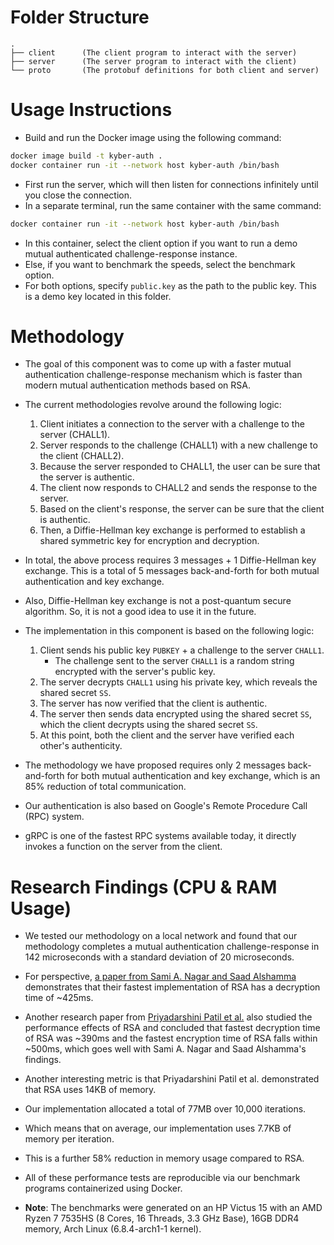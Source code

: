 # Folder Structure

```
.
├── client      (The client program to interact with the server)
├── server      (The server program to interact with the client)
└── proto       (The protobuf definitions for both client and server)
```

# Usage Instructions
+ Build and run the Docker image using the following command:
```bash
docker image build -t kyber-auth .
docker container run -it --network host kyber-auth /bin/bash
```
+ First run the server, which will then listen for connections infinitely until you close the connection.
+ In a separate terminal, run the same container with the same command:
```bash
docker container run -it --network host kyber-auth /bin/bash
```
+ In this container, select the client option if you want to run a demo mutual authenticated challenge-response instance.
+ Else, if you want to benchmark the speeds, select the benchmark option.
+ For both options, specify `public.key` as the path to the public key. This is a demo key located in this folder.

# Methodology
+ The goal of this component was to come up with a faster mutual authentication challenge-response mechanism which is faster than modern mutual authentication methods based on RSA.
+ The current methodologies revolve around the following logic:
    1. Client initiates a connection to the server with a challenge to the server (CHALL1).
    2. Server responds to the challenge (CHALL1) with a new challenge to the client (CHALL2).
    3. Because the server responded to CHALL1, the user can be sure that the server is authentic.
    4. The client now responds to CHALL2 and sends the response to the server.
    5. Based on the client's response, the server can be sure that the client is authentic.
    6. Then, a Diffie-Hellman key exchange is performed to establish a shared symmetric key for encryption and decryption.

+ In total, the above process requires 3 messages + 1 Diffie-Hellman key exchange. This is a total of 5 messages back-and-forth for both mutual authentication and key exchange.
+ Also, Diffie-Hellman key exchange is not a post-quantum secure algorithm. So, it is not a good idea to use it in the future.
+ The implementation in this component is based on the following logic:
    1. Client sends his public key `PUBKEY` + a challenge to the server `CHALL1`.
        + The challenge sent to the server `CHALL1` is a random string encrypted with the server's public key.
    2. The server decrypts `CHALL1` using his private key, which reveals the shared secret `SS`.
    3. The server has now verified that the client is authentic.
    4. The server then sends data encrypted using the shared secret `SS`, which the client decrypts using the shared secret `SS`.
    5. At this point, both the client and the server have verified each other's authenticity.

+ The methodology we have proposed requires only 2 messages back-and-forth for both mutual authentication and key exchange, which is an 85% reduction of total communication.
+ Our authentication is also based on Google's Remote Procedure Call (RPC) system.
+ gRPC is one of the fastest RPC systems available today, it directly invokes a function on the server from the client.

# Research Findings (CPU & RAM Usage)
+ We tested our methodology on a local network and found that our methodology completes a mutual authentication challenge-response in 142 microseconds with a standard deviation of 20 microseconds.
+ For perspective, [a paper from Sami A. Nagar and Saad Alshamma](www.setit.rnu.tn/final/P86951046.pdf) demonstrates that their fastest implementation of RSA has a decryption time of ~425ms.
+ Another research paper from [Priyadarshini Patil et al.](https://www.sciencedirect.com/science/article/pii/S1877050916001101/pdf?md5=3ba721d629b6a4c93cc91abb712ee32c&pid=1-s2.0-S1877050916001101-main.pdf) also studied the performance effects of RSA and concluded that fastest decryption time of RSA was ~390ms and the fastest encryption time of RSA falls within ~500ms, which goes well with Sami A. Nagar and Saad Alshamma's findings.
+ Another interesting metric is that Priyadarshini Patil et al. demonstrated that RSA uses 14KB of memory.
+ Our implementation allocated a total of 77MB over 10,000 iterations.
+ Which means that on average, our implementation uses 7.7KB of memory per iteration.
+ This is a further 58% reduction in memory usage compared to RSA.
+ All of these performance tests are reproducible via our benchmark programs containerized using Docker.

+ **Note**: The benchmarks were generated on an HP Victus 15 with an AMD Ryzen 7 7535HS (8 Cores, 16 Threads, 3.3 GHz Base), 16GB DDR4 memory, Arch Linux (6.8.4-arch1-1 kernel).
